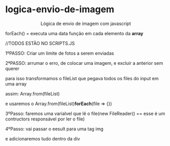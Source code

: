 # logica-envio-de-imagem
<p align=center>Lógica de envio de imagem com javascript</p>

<p>forEach() = executa uma data função em cada elemento da <strong>array</strong></p>

//TODOS ESTÃO NO SCRIPTS.JS
<br>
<p>1ºPASSO: Criar um limite de fotos a serem enviadas</p>
<p>2ªPASSO: arrumar o erro, de colocar uma imagem, e excluir a anterior sem querer </p>
<p>para isso transformamos o fileList que pegava todos os files do input em uma array</p>

assim: Array.from(fileList)

<p>e usaremos o Array.from(fileList)<strong>forEach</strong>(file => {})</p>
<p>3ºPasso: faremos uma varialvel que lê o file(new FileReader() == esse é um contructors responsável por ler o file)</p>
<p>4ºPasso: vai passar o eesult para uma tag img</p>
<p>e adicionaremos tudo dentro da div</p>

